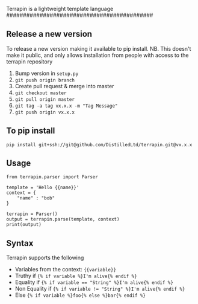 
Terrapin is a lightweight template language
############################################

Release a new version
---------------------

To release a new version making it available to pip install. NB. This doesn't make it public, and only allows installation from people with access to the terrapin repository

1) Bump version in `setup.py`
2) `git push origin branch`
3) Create pull request & merge into master
4) `git checkout master`
5) `git pull origin master`
6) `git tag -a tag vx.x.x -m "Tag Message"`
7) `git push origin vx.x.x`

To pip install
---------------

`pip install git+ssh://git@github.com/DistilledLtd/terrapin.git@vx.x.x`

Usage
----------

```
from terrapin.parser import Parser

template = 'Hello {{name}}'
context = {
	"name" : "bob"
}

terrapin = Parser()
output = terrapin.parse(template, context)
print(output)
```

Syntax
-----------------

Terrapin supports the following

- Variables from the context: `{{variable}}`
- Truthy if `{% if variable %}I'm alive{% endif %}`
- Equality if `{% if variable == "String" %}I'm alive{% endif %}`
- Non Equality if `{% if variable != "String" %}I'm alive{% endif %}`
- Else `{% if variable %}foo{% else %}bar{% endif %}`